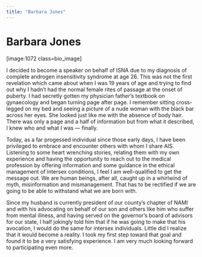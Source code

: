 ```yaml
---
title: "Barbara Jones"
---
```


# Barbara Jones

<p>[image:1072 class=bio_image]  </p>

<p>I decided to become a speaker on behalf of <span class="caps">ISNA</span> due to my diagnosis of complete androgen insensitivity syndrome at age 26. This was not the first revelation which came about when I was 19 years of age and trying to find out why I hadn&#8217;t had the normal female rites of passage at the onset of puberty. I had secretly gotten my physician father&#8217;s textbook on gynaecology and began turning page after page. I remember sitting cross-legged on my bed and seeing a picture of a nude woman with the black bar across her eyes. She looked just like me with the absence of body hair. There was only a page and a half of information but from what it described, I knew who and what I was &#8212; finally.  </p>

<p>Today, as a far progessed individual since those early days, I have been privileged to embrace and encounter others with whom I share <span class="caps">AIS</span>. Listening to some heart wrenching stories, relating them with my own experience and having the opportunity to reach out to the medical profession by offering information and some guidance in the ethical management of intersex conditions, I feel I am well-qualified to get the message out. We are human beings, after all, caught up in a whirlwind of myth, misinformation and mismanagement. That has to be rectified if we are going to be able to withstand what we are born with.  </p>

<p>Since my husband is currently president of our county&#8217;s chapter of <span class="caps">NAMI</span> and with his advocating on behalf of our son and others like him who suffer from mental illness, and having served on the governor&#8217;s board of advisors for our state, I half jokingly told him that if he was going to make that his avocation, I would do the same for intersex individuals. Little did I realize that it would become a reality. I took my first step toward that goal and found it to be a very satisfying experience. I am very much looking forward to participating even more.</p>